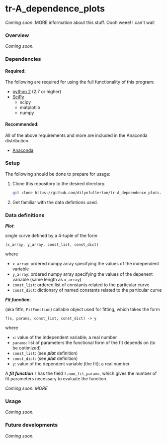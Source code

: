 # tr-A_dependence_plots
_Coming soon_: MORE information about this stuff. Oooh weee! I can't wait

### Overview
_Coming soon._

### Dependencies

#### Required:
The following are required for using the full functionality of this program:

* [python 2](https://www.python.org/downloads) (2.7 or higher)
* [SciPy](https://www.scipy.org/install.html)
  * scipy
  * matplotlib
  * numpy

#### Recommended:
All of the above requirements and more are included in the Anaconda
distribution.

* [Anaconda](https://www.continuum.io/downloads)

### Setup
The following should be done to prepare for usage:

1. Clone this repository to the desired directory.

    ```bash
    git clone https://github.com/dilynfullerton/tr-A_depdendence_plots.git
    ```
2. Get familiar with the data defintions used.

### Data definitions
**_Plot_**:  

   single curve defined by a 4-tuple of the form

   ```
   (x_array, y_array, const_list, const_dict)
   ```
   where
   * `x_array`: ordered numpy array specifying the values of the
   independent variable
   * `y_array`: ordered numpy array specifying the values of the
   depenent variable (same length as `x_array`)
   * `const_list`: ordered list of constants related to the particular
   curve
   * `const_dict`: dictionary of named constants related to the
   particular curve
   
**_Fit function_**:  

   (aka fitfn, `FitFunction`) callable object used for
   fitting, which takes the form

   ```
   f(x, params, const_list, const_dict) -> y
   ```
   where
   * `x`: value of the independent variable; a real number
   * `params`: list of parameters the functional form of the fit
   depends on \(to be optimized\)
   * `const_list`: (see **_plot_** definition)
   * `const_dict`: (see **_plot_** definition)
   * `y`: value of the dependent variable (the fit); a real number

   A **_fit function_** `f` has the field `f.num_fit_params`,
   which gives the number of fit parameters necessary to evaluate the
   function.

_Coming soon: MORE_
	
### Usage
_Coming soon._

### Future developments
_Coming soon._

